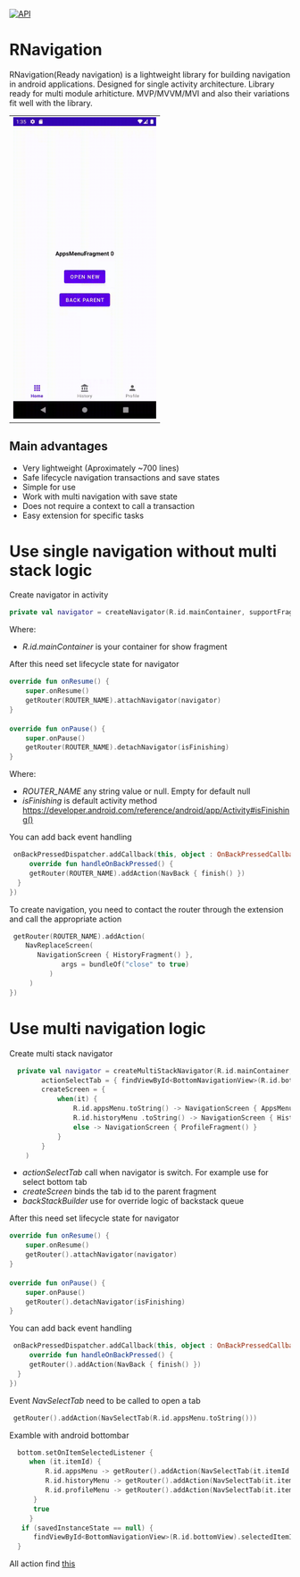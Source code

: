 <a href="https://android-arsenal.com/api?level=21"><img src="https://img.shields.io/badge/API-21%2B-brightgreen.svg?style=flat" alt="API" /></a>
# RNavigation
RNavigation(Ready navigation) is a lightweight library for building navigation in android applications. Designed for single activity architecture.
Library ready for multi module arhiticture. MVP/MVVM/MVI and also their variations fit well with the library.
<table>
    <tr>
        <td>
            <img src="https://github.com/andrey9328/navigator/blob/master/media/Demonstartion.gif" width="256"/>
        </td>
    </tr>
</table>

## Main advantages
+ Very lightweight (Aproximately ~700 lines)
+ Safe lifecycle navigation transactions and save states
+ Simple for use
+ Work with multi navigation with save state
+ Does not require a context to call a transaction
+ Easy extension for specific tasks

# Use single navigation without multi stack logic
Create navigator in activity
```kotlin
private val navigator = createNavigator(R.id.mainContainer, supportFragmentManager)
```
Where:
+ _R.id.mainContainer_ is your container for show fragment

After this need set lifecycle state for navigator
```kotlin
override fun onResume() {
    super.onResume()
    getRouter(ROUTER_NAME).attachNavigator(navigator)
}
    
override fun onPause() {
    super.onPause()
    getRouter(ROUTER_NAME).detachNavigator(isFinishing)
}
```
Where:
+ _ROUTER_NAME_ any string value or null. Empty for default null
+ _isFinishing_ is default activity method <a href="https://developer.android.com/reference/android/app/Activity#isFinishing()"/>https://developer.android.com/reference/android/app/Activity#isFinishing()</a><br>

You can add back event handling
```kotlin
 onBackPressedDispatcher.addCallback(this, object : OnBackPressedCallback(true) {
     override fun handleOnBackPressed() {
     getRouter(ROUTER_NAME).addAction(NavBack { finish() })
  }
})
```

To create navigation, you need to contact the router through the extension and call the appropriate action
```kotlin
 getRouter(ROUTER_NAME).addAction(
    NavReplaceScreen(
       NavigationScreen { HistoryFragment() },
             args = bundleOf("close" to true)
          )
     )
})
```

# Use multi navigation logic
Create multi stack navigator
```kotlin
  private val navigator = createMultiStackNavigator(R.id.mainContainer, supportFragmentManager,
        actionSelectTab = { findViewById<BottomNavigationView>(R.id.bottomView).menu.findItem(it.toInt()).isChecked = true },
        createScreen = {
            when(it) {
                R.id.appsMenu.toString() -> NavigationScreen { AppsMenuFragment() }
                R.id.historyMenu .toString() -> NavigationScreen { HistoryFragment() }
                else -> NavigationScreen { ProfileFragment() }
            }
        }
    )
```
+ _actionSelectTab_ call when navigator is switch. For example use for select bottom tab
+ _createScreen_ binds the tab id to the parent fragment
+ _backStackBuilder_ use for override logic of backstack queue

After this need set lifecycle state for navigator
```kotlin
override fun onResume() {
    super.onResume()
    getRouter().attachNavigator(navigator)
}
    
override fun onPause() {
    super.onPause()
    getRouter().detachNavigator(isFinishing)
}
```

You can add back event handling
```kotlin
 onBackPressedDispatcher.addCallback(this, object : OnBackPressedCallback(true) {
     override fun handleOnBackPressed() {
     getRouter().addAction(NavBack { finish() })
  }
})
```

Event _NavSelectTab_ need to be called to open a tab
```kotlin
 getRouter().addAction(NavSelectTab(R.id.appsMenu.toString()))
```

Examble with android bottombar
```kotlin
  bottom.setOnItemSelectedListener {
     when (it.itemId) {
         R.id.appsMenu -> getRouter().addAction(NavSelectTab(it.itemId.toString()))
         R.id.historyMenu -> getRouter().addAction(NavSelectTab(it.itemId.toString()))
         R.id.profileMenu -> getRouter().addAction(NavSelectTab(it.itemId.toString()))
      }
      true
     }
   if (savedInstanceState == null) {
      findViewById<BottomNavigationView>(R.id.bottomView).selectedItemId = R.id.appsMenu
  }
```

All action find <a href="https://github.com/andrey9328/navigator/blob/master/navigator/src/main/java/org/navigator/main/actions/INavActions.kt"/>this</a><br>
